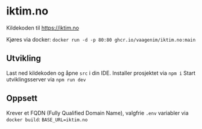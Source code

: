 # iktim.no
Kildekoden til https://iktim.no

Kjøres via docker:
`docker run -d -p 80:80 ghcr.io/vaagenim/iktim.no:main`

## Utvikling
Last ned kildekoden og åpne `src` i din IDE.
Installer prosjektet via `npm i`
Start utviklingsserver via `npm run dev`

## Oppsett
Krever et FQDN (Fully Qualified Domain Name), valgfrie `.env` variabler via `docker build`:
`BASE_URL=iktim.no`
